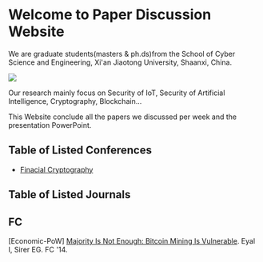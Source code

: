 # Welcome to Paper Discussion Website

We are graduate students(masters & ph.ds)from the School of Cyber Science and Engineering, Xi'an Jiaotong University, Shaanxi, China.

![](Paper-Discussion.io\photo\u=1142259177,1217762836&fm=26&gp=0.jpg)



Our research mainly focus on Security of IoT, Security of Artificial Intelligence, Cryptography, Blockchain...



This Website conclude all the papers we discussed per week and the presentation PowerPoint.

## Table of Listed Conferences

- [Finacial Cryptography](#fc)









## Table of Listed Journals





## FC

[Economic-PoW] [Majority Is Not Enough: Bitcoin Mining Is Vulnerable](https://arxiv.org/pdf/1311.0243). Eyal I, Sirer EG. FC '14.

[pdf]: E:\Study\Paper-Discussion.io\PowerPoint\MajorityisnotEnough.pdf

